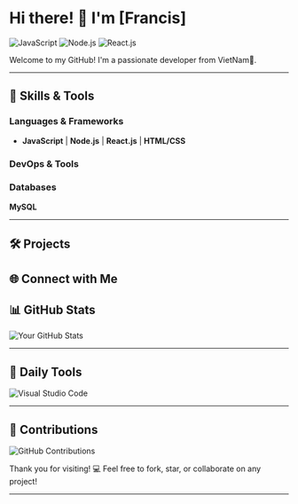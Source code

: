 # Hi there! 👋 I'm [Francis]  

![JavaScript](https://img.shields.io/badge/JavaScript-Expert-yellow?style=flat&logo=javascript)
![Node.js](https://img.shields.io/badge/Node.js-Developer-green?style=flat&logo=node.js)
![React.js](https://img.shields.io/badge/React.js-Frontend-blue?style=flat&logo=react)

Welcome to my GitHub! I'm a passionate developer from VietNam🚀.

---

## 🚀 **Skills & Tools**

### Languages & Frameworks
- **JavaScript** | **Node.js** | **React.js** | **HTML/CSS**

### DevOps & Tools


### Databases
**MySQL**

---

## 🛠️ **Projects**



## 🌐 **Connect with Me**


## 📊 **GitHub Stats**
![Your GitHub Stats](https://github-readme-stats.vercel.app/api?username=yourusername&show_icons=true&theme=dark)


---

## 🔧 **Daily Tools**
![Visual Studio Code](https://img.shields.io/badge/Editor-VSCode-blue?style=flat&logo=visual-studio-code)


---

## 🤝 **Contributions**
![GitHub Contributions](https://github-readme-streak-stats.herokuapp.com/?user=yourusername&theme=dark)

Thank you for visiting! 💻 Feel free to fork, star, or collaborate on any project!

---


